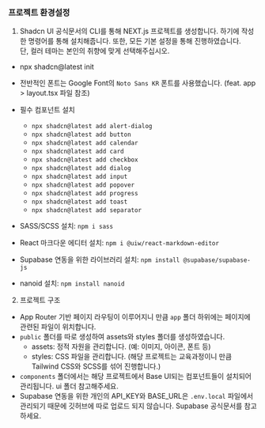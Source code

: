 ### 프로젝트 환경설정

1. Shadcn UI 공식문서의 CLI를 통해 NEXT.js 프로젝트를 생성합니다. 하기에 작성한 명령어를 통해 설치해줍니다. 또한, 모든 기본 설정을 통해 진행하였습니다. <br />
   단, 컬러 테마는 본인의 취향에 맞게 선택해주십시오.

- npx shadcn@latest init
- 전반적인 폰트는 Google Font의 `Noto Sans KR` 폰트를 사용했습니다. (feat. app > layout.tsx 파일 참조)
- 필수 컴포넌트 설치

  - `npx shadcn@latest add alert-dialog`
  - `npx shadcn@latest add button`
  - `npx shadcn@latest add calendar`
  - `npx shadcn@latest add card`
  - `npx shadcn@latest add checkbox`
  - `npx shadcn@latest add dialog`
  - `npx shadcn@latest add input`
  - `npx shadcn@latest add popover`
  - `npx shadcn@latest add progress`
  - `npx shadcn@latest add toast`
  - `npx shadcn@latest add separator`

- SASS/SCSS 설치: `npm i sass`
- React 마크다운 에디터 설치: `npm i @uiw/react-markdown-editor`
- Supabase 연동을 위한 라이브러리 설치: `npm install @supabase/supabase-js`
- nanoid 설치: `npm install nanoid`

2. 프로젝트 구조

- App Router 기반 페이지 라우팅이 이루어지니 만큼 `app` 폴더 하위에는 페이지에 관련된 파일이 위치합니다.
- `public` 폴더를 따로 생성하여 assets와 styles 폴더를 생성하였습니다.
  - assets: 정적 자원을 관리합니다. (예: 이미지, 아이콘, 폰트 등)
  - styles: CSS 파일을 관리합니다. (해당 프로젝트는 교육과정이니 만큼 Tailwind CSS와 SCSS를 섞어 진행합니다.)
- `components` 폴더에서는 해당 프로젝트에서 Base UI되는 컴포넌트들이 설치되어 관리됩니다. ui 폴더 참고해주세요.
- Supabase 연동을 위한 개인의 API_KEY와 BASE_URL은 `.env.local` 파일에서 관리되기 때문에 깃허브에 따로 업로드 되지 않습니다. Supabase 공식문서를 참고하세요.
